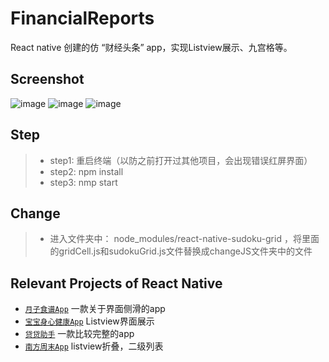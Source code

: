 # FinancialReports
React native 创建的仿 “财经头条” app，实现Listview展示、九宫格等。

## Screenshot
![image](https://github.com/liuhongjun719/FinancialReports/blob/master/screenshots/1.png)
![image](https://github.com/liuhongjun719/FinancialReports/blob/master/screenshots/2.png)
![image](https://github.com/liuhongjun719/FinancialReports/blob/master/screenshots/3.png)



## Step
>* step1:  重启终端（以防之前打开过其他项目，会出现错误红屏界面）
>* step2:  npm install
>* step3:  nmp start


## Change
>* 进入文件夹中： node_modules/react-native-sudoku-grid ，将里面的gridCell.js和sudokuGrid.js文件替换成changeJS文件夹中的文件<br> 


## Relevant Projects of React Native

* [`月子食谱App`](https://github.com/liuhongjun719/react-native-FoodMenu) 一款关于界面侧滑的app
* [`宝宝身心健康App`](https://github.com/liuhongjun719/react-native-BabyHealth-) Listview界面展示
* [`贷贷助手`](https://github.com/liuhongjun719/react-native-DaidaiHelperNew) 一款比较完整的app
* [`南方周末App`](https://github.com/liuhongjun719/SouthWeekend) listview折叠，二级列表



